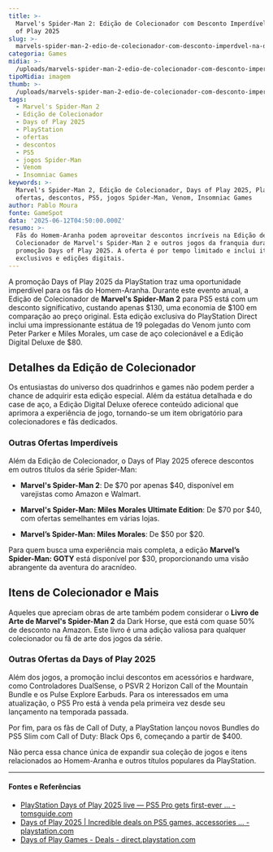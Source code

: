 ```yaml
---
title: >-
  Marvel's Spider-Man 2: Edição de Colecionador com Desconto Imperdível na Days
  of Play 2025
slug: >-
  marvels-spider-man-2-edio-de-colecionador-com-desconto-imperdvel-na-days-of-play-2025
categoria: Games
midia: >-
  /uploads/marvels-spider-man-2-edio-de-colecionador-com-desconto-imperdvel-na-days-of-play-2025-thumb.png
tipoMidia: imagem
thumb: >-
  /uploads/marvels-spider-man-2-edio-de-colecionador-com-desconto-imperdvel-na-days-of-play-2025-thumb.png
tags:
  - Marvel's Spider-Man 2
  - Edição de Colecionador
  - Days of Play 2025
  - PlayStation
  - ofertas
  - descontos
  - PS5
  - jogos Spider-Man
  - Venom
  - Insomniac Games
keywords: >-
  Marvel's Spider-Man 2, Edição de Colecionador, Days of Play 2025, PlayStation,
  ofertas, descontos, PS5, jogos Spider-Man, Venom, Insomniac Games
author: Pablo Moura
fonte: GameSpot
data: '2025-06-12T04:50:00.000Z'
resumo: >-
  Fãs do Homem-Aranha podem aproveitar descontos incríveis na Edição de
  Colecionador de Marvel's Spider-Man 2 e outros jogos da franquia durante a
  promoção Days of Play 2025. A oferta é por tempo limitado e inclui itens
  exclusivos e edições digitais.
---
```


A promoção Days of Play 2025 da PlayStation traz uma oportunidade imperdível para os fãs do Homem-Aranha. Durante este evento anual, a Edição de Colecionador de **Marvel's Spider-Man 2** para PS5 está com um desconto significativo, custando apenas $130, uma economia de $100 em comparação ao preço original. Esta edição exclusiva do PlayStation Direct inclui uma impressionante estátua de 19 polegadas do Venom junto com Peter Parker e Miles Morales, um case de aço colecionável e a Edição Digital Deluxe de $80.

## Detalhes da Edição de Colecionador

Os entusiastas do universo dos quadrinhos e games não podem perder a chance de adquirir esta edição especial. Além da estátua detalhada e do case de aço, a Edição Digital Deluxe oferece conteúdo adicional que aprimora a experiência de jogo, tornando-se um item obrigatório para colecionadores e fãs dedicados.

### Outras Ofertas Imperdíveis

Além da Edição de Colecionador, o Days of Play 2025 oferece descontos em outros títulos da série Spider-Man:

- **Marvel's Spider-Man 2**: De $70 por apenas $40, disponível em varejistas como Amazon e Walmart.

- **Marvel's Spider-Man: Miles Morales Ultimate Edition**: De $70 por $40, com ofertas semelhantes em várias lojas.

- **Marvel’s Spider-Man: Miles Morales**: De $50 por $20.

Para quem busca uma experiência mais completa, a edição **Marvel’s Spider-Man: GOTY** está disponível por $30, proporcionando uma visão abrangente da aventura do aracnídeo.

## Itens de Colecionador e Mais

Aqueles que apreciam obras de arte também podem considerar o **Livro de Arte de Marvel's Spider-Man 2** da Dark Horse, que está com quase 50% de desconto na Amazon. Este livro é uma adição valiosa para qualquer colecionador ou fã de arte dos jogos da série.

### Outras Ofertas da Days of Play 2025

Além dos jogos, a promoção inclui descontos em acessórios e hardware, como Controladores DualSense, o PSVR 2 Horizon Call of the Mountain Bundle e os Pulse Explore Earbuds. Para os interessados em uma atualização, o PS5 Pro está à venda pela primeira vez desde seu lançamento na temporada passada.

Por fim, para os fãs de Call of Duty, a PlayStation lançou novos Bundles do PS5 Slim com Call of Duty: Black Ops 6, começando a partir de $400.

Não perca essa chance única de expandir sua coleção de jogos e itens relacionados ao Homem-Aranha e outros títulos populares da PlayStation.

---

#### Fontes e Referências

- [PlayStation Days of Play 2025 live — PS5 Pro gets first-ever ... - tomsguide.com](https://www.tomsguide.com/live/news/days-of-play-2025-live-ps5-deals)
- [Days of Play 2025 | Incredible deals on PS5 games, accessories ... - playstation.com](https://www.playstation.com/en-us/deals/days-of-play/)
- [Days of Play Games - Deals - direct.playstation.com](https://direct.playstation.com/en-us/deals/days-of-play-games)
